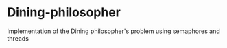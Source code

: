 # Dining-philosopher
Implementation of the Dining philosopher's problem using semaphores and threads
